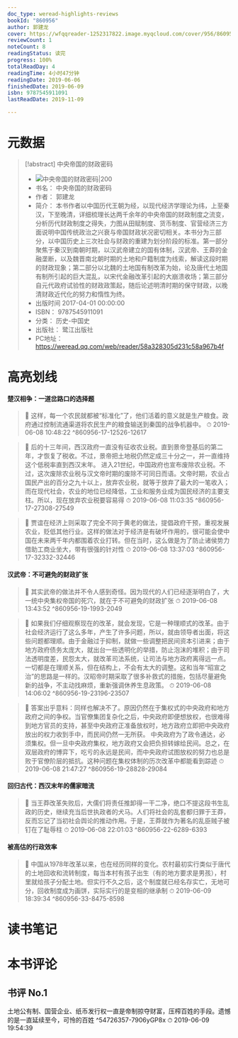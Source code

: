 ```yaml
---
doc_type: weread-highlights-reviews
bookId: "860956"
author: 郭建龙
cover: https://wfqqreader-1252317822.image.myqcloud.com/cover/956/860956/t7_860956.jpg
reviewCount: 1
noteCount: 8
readingStatus: 读完
progress: 100%
totalReadDay: 4
readingTime: 4小时47分钟
readingDate: 2019-06-06
finishedDate: 2019-06-09
isbn: 9787545911091
lastReadDate: 2019-11-09

---
```

# 元数据
> [!abstract] 中央帝国的财政密码
> - ![ 中央帝国的财政密码|200](https://wfqqreader-1252317822.image.myqcloud.com/cover/956/860956/t7_860956.jpg)
> - 书名： 中央帝国的财政密码
> - 作者： 郭建龙
> - 简介： 本书作者以中国历代王朝为经，以现代经济学理论为纬，上至秦汉，下至晚清，详细梳理长达两千余年的中央帝国的财政制度之流变，分析历代财政制度之得失，力图从田赋制度、货币制度、官营经济三方面说明中国传统政治之兴衰与帝国财政状况密切相关。本书分为三部分，以中国历史上三次社会与财政的重建为划分阶段的标准。第一部分聚焦于秦汉到南朝时期，以汉武帝建立的国有体制，汉武帝、王莽的金融垄断，以及魏晋南北朝时期的土地和户籍制度为线索，解读这段时期的财政现象；第二部分以北魏的土地国有制改革为始，论及唐代土地国有制所引起的巨大混乱，以宋代金融改革引起的大崩溃收场；第三部分自元代政府试验性的财政政策起，随后论述明清时期的保守财政，以晚清财政近代化的努力和惰性为终。
> - 出版时间 2017-04-01 00:00:00
> - ISBN： 9787545911091
> - 分类： 历史-中国史
> - 出版社： 鹭江出版社
> - PC地址：https://weread.qq.com/web/reader/58a328305d231c58a967b4f

# 高亮划线

#### 楚汉相争：一道岔路口的选择题

> 📌 这样，每一个农民就都被“标准化”了，他们活着的意义就是生产粮食。政府通过控制流通渠道将农民生产的粮食输送到秦国的战争机器中。 
> ⏱ 2019-06-08 10:48:22 ^860956-17-12526-12617

> 📌 后的十三年间，西汉政府一直没有征收农业税。直到景帝登基后的第二年，才恢复了税收。不过，景帝把土地税仍然定成三十分之一，并一直维持这个低税率直到西汉末年。
进入21世纪，中国政府也宣布废除农业税。不过，这次废除农业税与汉文帝时期的废除不可同日而语。文帝时期，农业占国民产出的百分之九十以上，放弃农业税，就等于放弃了最大的一笔收入；而在现代社会，农业的地位已经降低，工业和服务业成为国民经济的主要支柱。所以，现在放弃农业税要容易得 
> ⏱ 2019-06-08 11:03:35 ^860956-17-27308-27549

> 📌 贾谊在经济上则采取了完全不同于黄老的做法，提倡政府干预，重视发展农业，贬低其他行业。这样的做法对于经济是有破坏作用的，很可能会使中国在未来两千年内都围着农业打转。但在当时，这么做是为了防止诸侯势力借助工商业坐大，带有很强的针对性 
> ⏱ 2019-06-08 13:37:03 ^860956-17-32332-32446

#### 汉武帝：不可避免的财政扩张

> 📌 其实武帝的做法并不令人感到奇怪。因为现代的人们已经逐渐明白了，大一统中央集权帝国的死穴，就在于不可避免的财政扩张 
> ⏱ 2019-06-08 13:43:52 ^860956-19-1993-2049

> 📌 如果我们仔细观察现在的改革，就会发现，它是一种理顺式的改革。由于社会经济运行了这么多年，产生了许多问题，所以，就由领导者出面，将这些问题都理顺。由于金融过于抑制，就做一些调整把民间资本引进来；由于地方政府债务太庞大，就出台一些透明化的举措，防止泡沫的堆积；由于司法透明度差，民怨太大，就改革司法系统，让司法与地方政府离得远一点。
一切都是在理顺关系，但在结构上，不会有太大的调整。这和当年“昭宣之治”的思路是一样的。汉昭帝时期采取了很多补救式的措施，包括尽量避免新的战争，不主动找麻烦，重新强调休养生息政策。 
> ⏱ 2019-06-08 14:06:02 ^860956-19-23196-23507

> 📌 答案出乎意料：同样也解决不了。原因仍然在于集权式的中央政府和地方政府之间的争权。当官僚集团复杂化之后，中央政府即便想放权，也很难得到地方官员的支持，甚至中央政府正准备放权时，地方政府立即把中央政府放出的权力收到手中，而民间仍然一无所获。
中央政府为了政令通达，必须集权。但一旦中央政府集权，地方政府又会把负担转嫁给民间。总之，在双层政府的博弈下，吃亏的永远是民间，而中央政府试图放权的努力也总是败于官僚阶层的抵抗。这种问题在集权体制的历次改革中都能看到踪迹 
> ⏱ 2019-06-08 21:47:27 ^860956-19-28828-29084

#### 回归古代：西汉末年的儒家暗流

> 📌 当王莽改革失败后，大儒们将责任推卸得一干二净，绝口不提这段书生乱政的历史，继续充当后世执政者的犬马。人们将社会的乱套都归罪于王莽，反而忘记了当初社会舆论的推动作用。于是，王莽就作为著名的乱臣贼子被钉在了耻辱柱 
> ⏱ 2019-06-08 22:01:03 ^860956-22-6289-6393

#### 被高估的行政效率

> 📌 中国从1978年改革以来，也在经历同样的变化。农村最初实行类似于唐代的土地回收和流转制度，每当本村有孩子出生（有的地方要求是男孩），村里就给孩子分配土地。但实行不久之后，这个制度就已经名存实亡，无地可分，回收制度成为画饼，实际实行的是变相的继承制 
> ⏱ 2019-06-09 18:39:34 ^860956-33-8475-8598

# 读书笔记

# 本书评论

## 书评 No.1 
土地公有制、国营企业、纸币发行权一直是帝制掠夺财富，压榨百姓的手段。遗憾的是一直延续至今，可怜的百姓
 ^54726357-7906yGP8x
⏱ 2019-06-09 19:54:39

